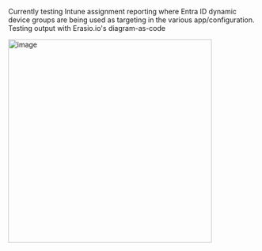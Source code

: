Currently testing Intune assignment reporting where Entra ID dynamic device groups are being used as targeting in the various app/configuration. Testing output with Erasio.io's diagram-as-code

<img width="411" alt="image" src="https://github.com/user-attachments/assets/aa85d1f7-9946-48ac-984b-ee2f3b1014ff">

